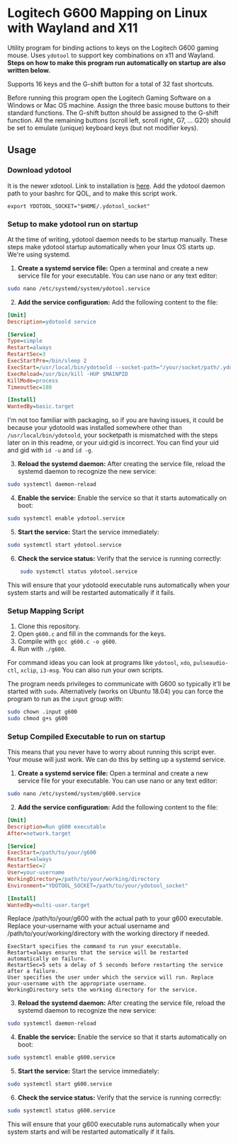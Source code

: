 # Logitech G600 Mapping on Linux with Wayland and X11
Utility program for binding actions to keys on the Logitech G600 gaming mouse. Uses `ydotool` to support key combinations on x11 and Wayland. **Steps on how to make this program run automatically on startup are also written below.**

Supports 16 keys and the G-shift button for a total of 32 fast shortcuts.

Before running this program open the Logitech Gaming Software on a Windows or Mac OS machine. Assign the three basic mouse buttons to their standard functions. The G-shift button should be assigned to the G-shift function. All the remaining buttons (scroll left, scroll right, G7, ... G20) should be set to emulate (unique) keyboard keys (but not modifier keys).

## Usage

### Download ydotool
It is the newer xdotool. Link to installation is [here](https://gabrielstaples.com/ydotool-tutorial/#gsc.tab=0).
Add the ydotool daemon path to your bashrc for QOL, and to make this script work.

`export YDOTOOL_SOCKET="$HOME/.ydotool_socket"`

### Setup to make ydotool run on startup
At the time of writing, ydotool daemon needs to be startup manually. These steps make ydotool startup automatically when your linux OS starts up. We're using systemd.

1. **Create a systemd service file:**
Open a terminal and create a new service file for your executable. You can use nano or any text editor:

```bash
sudo nano /etc/systemd/system/ydotool.service
```

2. **Add the service configuration:**
Add the following content to the file:

```ini
[Unit]
Description=ydotoold service

[Service]
Type=simple
Restart=always
RestartSec=3
ExecStartPre=/bin/sleep 2
ExecStart=/usr/local/bin/ydotoold --socket-path="/your/socket/path/.ydotool_socket" --socket-own="<your_uid>:<your gid>"
ExecReload=/usr/bin/kill -HUP $MAINPID
KillMode=process
TimeoutSec=180

[Install]
WantedBy=basic.target

```

I'm not too familiar with packaging, so if you are having issues, it could be because your ydotoold was installed somewhere other than `/usr/local/bin/ydotoold`, your socketpath is mismatched with the steps later on in this readme, or your uid:gid is incorrect. You can find your uid and gid with `id -u` and `id -g`.

3. **Reload the systemd daemon:**
After creating the service file, reload the systemd daemon to recognize the new service:

```sh
sudo systemctl daemon-reload
```

4. **Enable the service:**
Enable the service so that it starts automatically on boot:

```sh
sudo systemctl enable ydotool.service
```

5. **Start the service:**
Start the service immediately:

```sh
sudo systemctl start ydotool.service
```

6. **Check the service status:**
Verify that the service is running correctly:

```sh
    sudo systemctl status ydotool.service
```

This will ensure that your ydotoold executable runs automatically when your system starts and will be restarted automatically if it fails.

### Setup Mapping Script
1. Clone this repository.
2. Open `g600.c` and fill in the commands for the keys.
3. Compile with `gcc g600.c -o g600`.
4. Run with `./g600`.

For command ideas you can look at programs like `ydotool`, `xdo`, `pulseaudio-ctl`, `xclip`, `i3-msg`. You can also run your own scripts.

The program needs privileges to communicate with G600 so typically it'll be started with `sudo`. Alternatively (works on Ubuntu 18.04) you can force the program to run as the `input` group with:

```bash
sudo chown .input g600
sudo chmod g+s g600
```

### Setup Compiled Executable to run on startup
This means that you never have to worry about running this script ever. Your mouse will just work. We can do this by setting up a systemd service.

1. **Create a systemd service file:**
Open a terminal and create a new service file for your executable. You can use nano or any text editor:

```bash
sudo nano /etc/systemd/system/g600.service
```

2. **Add the service configuration:**
Add the following content to the file:

```ini
[Unit]
Description=Run g600 executable
After=network.target

[Service]
ExecStart=/path/to/your/g600
Restart=always
RestartSec=2
User=your-username
WorkingDirectory=/path/to/your/working/directory
Environment="YDOTOOL_SOCKET=/path/to/your/ydotool_socket"

[Install]
WantedBy=multi-user.target
```

Replace /path/to/your/g600 with the actual path to your g600 executable. Replace your-username with your actual username and /path/to/your/working/directory with the working directory if needed.

    ExecStart specifies the command to run your executable.
    Restart=always ensures that the service will be restarted automatically on failure.
    RestartSec=5 sets a delay of 5 seconds before restarting the service after a failure.
    User specifies the user under which the service will run. Replace your-username with the appropriate username.
    WorkingDirectory sets the working directory for the service.

3. **Reload the systemd daemon:**
After creating the service file, reload the systemd daemon to recognize the new service:

```sh
sudo systemctl daemon-reload
```

4. **Enable the service:**
Enable the service so that it starts automatically on boot:

```sh
sudo systemctl enable g600.service
```

5. **Start the service:**
Start the service immediately:

```sh
sudo systemctl start g600.service
```

6. **Check the service status:**
Verify that the service is running correctly:

```sh
sudo systemctl status g600.service
```

This will ensure that your g600 executable runs automatically when your system starts and will be restarted automatically if it fails.
